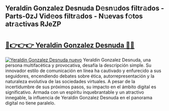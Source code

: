 ## Yeraldin Gonzalez Desnuda D𝚎sn𝚞dos filtr𝚊dos - Parts-0zJ Vid𝚎os filtr𝚊dos - N𝚞evas f𝚘tos atr𝚊ctivas RJeZP

# <h2><a href="http://mb11vd.tromn.icu/?c=Yeraldin+Gonzalez+Desnuda">🔗👉👉👉 Yeraldin Gonzalez Desnuda 🔗🔗</a></h2>

[![Yeraldin Gonzalez Desnuda nuevo](https://i.imgur.com/pEAQMta.gif)](http://mb11vd.tromn.icu/?c=Yeraldin+Gonzalez+Desnuda)
Yeraldin Gonzalez Desnuda, una persona multifacética y provocativa, desafía la descripción simple. Su innovador estilo de comunicación en línea ha cautivado y enfurecido a sus seguidores, encendiendo debates sobre ética, autorrepresentación y la naturaleza evolutiva de las sociedades virtuales. A pesar de la incertidumbre de sus próximos pasos, su impacto en el ámbito digital es significativo. Armada con un espíritu inquebrantable y un atractivo innegable, la influencia de Yeraldin Gonzalez Desnuda en el panorama digital no tiene paralelo.

